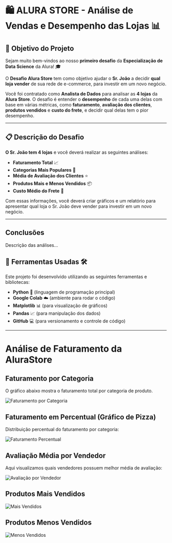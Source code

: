 # 🛍️ **ALURA STORE** - Análise de Vendas e Desempenho das Lojas 📊

## 🚀 **Objetivo do Projeto**

Sejam muito bem-vindos ao nosso **primeiro desafio** da **Especialização de Data Science** da Alura! 🎓

O **Desafio Alura Store** tem como objetivo ajudar o **Sr. João** a decidir **qual loja vender** de sua rede de e-commerce, para investir em um novo negócio.

Você foi contratado como **Analista de Dados** para analisar as **4 lojas** da **Alura Store**. O desafio é entender o **desempenho** de cada uma delas com base em várias métricas, como **faturamento**, **avaliação dos clientes**, **produtos vendidos** e **custo do frete**, e decidir qual delas tem o pior desempenho.

---

## 📋 **Descrição do Desafio**

**O Sr. João tem 4 lojas** e você deverá realizar as seguintes análises:

- **Faturamento Total** 📈
- **Categorias Mais Populares** 🛒
- **Média de Avaliação dos Clientes** ⭐
- **Produtos Mais e Menos Vendidos** 📦
- **Custo Médio do Frete** 💸

Com essas informações, você deverá criar gráficos e um relatório para apresentar qual loja o Sr. João deve vender para investir em um novo negócio.

---

## Conclusões
Descrição das análises...

## 🔧 **Ferramentas Usadas** 🛠️

Este projeto foi desenvolvido utilizando as seguintes ferramentas e bibliotecas:

- **Python** 🐍 (linguagem de programação principal)
- **Google Colab** ☁️ (ambiente para rodar o código)
- **Matplotlib** 📊 (para visualização de gráficos)
- **Pandas** 📈 (para manipulação dos dados)
- **GitHub** 💻 (para versionamento e controle de código)

---
# Análise de Faturamento da AluraStore

## Faturamento por Categoria

O gráfico abaixo mostra o faturamento total por categoria de produto.

![Faturamento por Categoria](imgs/faturamento_por_categoria.png)

## Faturamento em Percentual (Gráfico de Pizza)

Distribuição percentual do faturamento por categoria:

![Faturamento Percentual](imgs/faturamento_pizza.png)

## Avaliação Média por Vendedor

Aqui visualizamos quais vendedores possuem melhor média de avaliação:

![Avaliação por Vendedor](imgs/avaliacao_vendedores.png)

## Produtos Mais Vendidos

![Mais Vendidos](imgs/mais_vendidos.png)

## Produtos Menos Vendidos

![Menos Vendidos](imgs/menos_vendidos.png)

